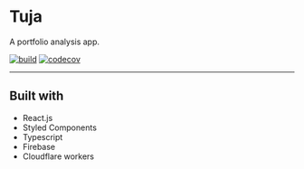 # Tuja

A portfolio analysis app.

[![build](https://github.com/QingqiShi/tuja-app/workflows/Master%20Build/badge.svg)](https://github.com/QingqiShi/tuja-app/actions/workflows/cd.yml)
[![codecov](https://codecov.io/gh/QingqiShi/tuja-app/branch/master/graph/badge.svg?token=pmbhHTVfeM)](https://codecov.io/gh/QingqiShi/tuja-app)

---

## Built with

- React.js
- Styled Components
- Typescript
- Firebase
- Cloudflare workers
